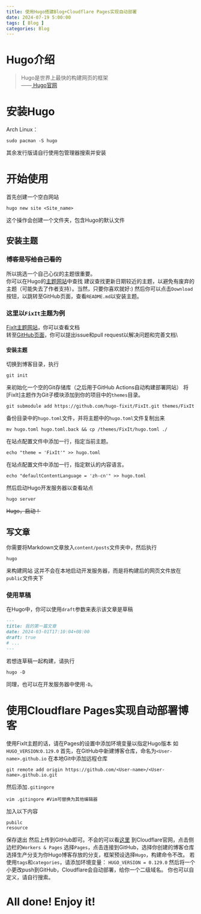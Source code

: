 ```yaml
---
title: 使用Hugo搭建Blog+Cloudflare Pages实现自动部署
date: 2024-07-19 5:00:00
tags: [ Blog ]
categories: Blog
---
```


# Hugo介绍
> Hugo是世界上最快的构建网页的框架\
——[ Hugo官网 ](https://gohugo.io/)
# 安装Hugo
Arch Linux：
```
sudo pacman -S hugo
```
其余发行版请自行使用包管理器搜索并安装
# 开始使用
首先创建一个空白网站
```
hugo new site <Site_name>
```
这个操作会创建一个文件夹，包含Hugo的默认文件
## 安装主题
### ~~博客是写给自己看的~~
所以挑选一个自己心仪的主题很重要。\
你可以在Hugo的[主题网站](https://themes.gohugo.io)中查找
建议查找更新日期较近的主题，以避免有废弃的主题（可能失去了作者支持）。当然，只要你喜欢就好:)
然后你可以点击`Download`按钮，以跳转至GitHub页面，查看`README.md`以安装主题。

### 这里以`FixIt`主题为例
[FixIt主题网站](https://fixit.lruihao.cn/zh-cn/)，你可以查看文档\
转至[GitHub页面](https://github.com/hugo-fixit/FixIt)，你可以提出issue和pull request以解决问题和完善文档\
#### 安装主题
切换到博客目录，执行
```
git init
```
来初始化一个空的Git存储库（之后用于GitHub Actions自动构建部署网站）
将[FixIt]主题作为Git子模块添加到你的项目中的`themes`目录。
```
git submodule add https://github.com/hugo-fixit/FixIt.git themes/FixIt
```
备份目录中的`hugo.toml`文件，并将主题中的`hugo.toml`文件复制出来
```
mv hugo.toml hugo.toml.back && cp /themes/FixIt/hugo.toml ./
```
在站点配置文件中添加一行，指定当前主题。
```
echo "theme = 'FixIt'" >> hugo.toml
```
在站点配置文件中添加一行，指定默认的内容语言。
```
echo "defaultContentLanguage = 'zh-cn'" >> hugo.toml
```
然后启动Hugo开发服务器以查看站点
```
hugo server
```
~~Hugo，启动！~~
## 写文章
你需要将Markdown文章放入`content/posts`文件夹中，然后执行
```
hugo
```
来构建网站
这并不会在本地启动开发服务器，而是将构建后的网页文件放在`public`文件夹下
### 使用草稿
在Hugo中，你可以使用`draft`参数来表示该文章是草稿
```markdown
---
title: 我的第一篇文章
date: 2024-03-01T17:10:04+08:00
draft: true
# ...
---
```
若想连草稿一起构建，请执行
```
hugo -D
```
同理，也可以在开发服务器中使用`-D`。
# 使用Cloudflare Pages实现自动部署博客
<!--请不要尝试在Cloudflare Pages中构建Hugo博客~~，别问我怎么知道的~~-->
<!--Cloudflare Pages所提供的Hugo版本落后，为`0.118`版本，貌似不支持tags和categories功能，如果想要使用，请使用其他的提供商！-->
使用FixIt主题的话，请在Pages的设置中添加环境变量以指定Hugo版本
如`HUGO_VERSION`:`0.129.0`
首先，在GitHub中新建博客仓库，命名为`<User-name>.github.io`
在本地Git中添加远程仓库
```
git remote add origin https://github.com/<User-name>/<User-name>.github.io.git
```
然后添加`.gitingore`
```
vim .gitingore #Vim可替换为其他编辑器
```
加入以下内容
```gitingore
pubilc
resource
```
保存退出
然后上传到GitHub即可。不会的可以看[这里](https://www.runoob.com/git/git-basic-operations.html)
到Cloudflare官网，点击侧边栏的`Workers & Pages`
选择`Pages`，点击连接到GitHub，选择你创建的博客仓库
选择生产分支为你Hugo博客存放的分支，框架预设选择`Hugo`，构建命令不改。
若使用`tags`和`categories`，请添加环境变量：
`HUGO_VERSION = 0.129.0`
然后将一个小更改push到GitHub，Cloudflare会自动部署，给你一个二级域名。
你也可以自定义，请自行搜索。
# All done! Enjoy it!
